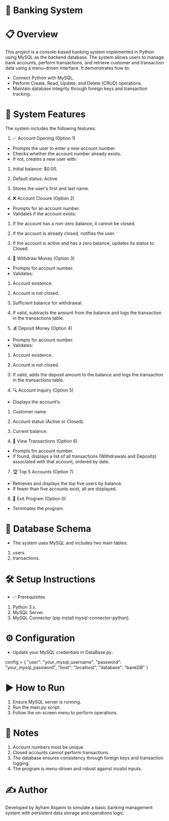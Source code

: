 # 🏦 Banking System

# 📋 Overview

This project is a console-based banking system implemented in Python using MySQL as the backend database. The system allows users to manage bank accounts, perform transactions, and retrieve customer and transaction data using a menu-driven interface.
It demonstrates how to:
- Connect Python with MySQL.
- Perform Create, Read, Update, and Delete (CRUD) operations.
- Maintain database integrity through foreign keys and transaction tracking.

# 🎯 System Features
The system includes the following features:

1. ✅ Account Opening (Option 1)
- Prompts the user to enter a new account number.
- Checks whether the account number already exists.
- If not, creates a new user with:
1. Initial balance: $0.00.
2. Default status: Active.
3. Stores the user's first and last name.

2. ❌ Account Closure (Option 2)
- Prompts for an account number.
- Validates if the account exists:
1. If the account has a non-zero balance, it cannot be closed.
2. If the account is already closed, notifies the user.
3. If the account is active and has a zero balance, updates its status to Closed.

3. 💸 Withdraw Money (Option 3)
- Prompts for account number.
- Validates:
1. Account existence.
2. Account is not closed.
3. Sufficient balance for withdrawal.
4. If valid, subtracts the amount from the balance and logs the transaction in the transactions table.

4. 💰 Deposit Money (Option 4)
- Prompts for account number.
- Validates:
1. Account existence.
2. Account is not closed.
3. If valid, adds the deposit amount to the balance and logs the transaction in the transactions table.

5. 🔍 Account Inquiry (Option 5)
- Displays the account’s:
1. Customer name.
2. Account status (Active or Closed).
3. Current balance.

6. 📄 View Transactions (Option 6)
- Prompts for account number.
- If found, displays a list of all transactions (Withdrawals and Deposits) associated with that account, ordered by date.

7. 🏆 Top 5 Accounts (Option 7)
- Retrieves and displays the top five users by balance.
- If fewer than five accounts exist, all are displayed.

8. 🚪 Exit Program (Option 0)
- Terminates the program.

# 🧩 Database Schema
- The system uses MySQL and includes two main tables:
1. users.
2. transactions.

# 🛠️ Setup Instructions
- ✅ Prerequisites
1. Python 3.x.
2. MySQL Server.
3. MySQL Connector (pip install mysql-connector-python).

# ⚙️ Configuration
- Update your MySQL credentials in DataBase.py:

config = {
    "user": "your_mysql_username",
    "password": "your_mysql_password",
    "host": "localhost",
    "database": "bankDB"
}

# ▶️ How to Run
1. Ensure MySQL server is running.
2. Run the main.py script.
3. Follow the on-screen menu to perform operations.

# 📌 Notes
1. Account numbers must be unique.
2. Closed accounts cannot perform transactions.
3. The database ensures consistency through foreign keys and transaction logging.
4. The program is menu-driven and robust against invalid inputs.

# ✍️ Author
Developed by Ayham Alqanni to simulate a basic banking management system with persistent data storage and operations logic.
